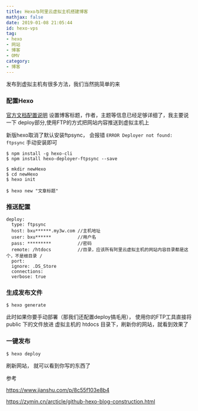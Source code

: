 ```yaml
---
title: Hexo与阿里云虚拟主机搭建博客
mathjax: false
date: 2019-01-08 21:05:44
id: hexo-vps
tag:
- hexo
- 网站
- 博客
- OMV
category:
- 博客
---
```


发布到虚拟主机有很多方法，我们当然挑简单的来

### 配置Hexo

[官方文档配置说明](https://link.jianshu.com?t=https://hexo.io/zh-cn/docs/configuration.html)
 设置博客标题，作者，主题等信息已经足够详细了，我主要说一下 deploy部分,使用FTP的方式把网站内容推送到虚拟主机上

新版hexo取消了默认安装ftpsync， 会报错 `ERROR Deployer not found: ftpsync` 手动安装即可

```
$ npm install -g hexo-cli  
$ npm install hexo-deployer-ftpsync --save

$ mkdir newHexo
$ cd newHexo
$ hexo init  

$ hexo new "文章标题"
```
<!---more--->
### 推送配置
```
deploy:
  type: ftpsync
  host: bxu******.my3w.com //主机地址
  user: bxu******          //用户名
  pass: *********          //密码
  remote: /htdocs          //目录，应该所有阿里云虚拟主机的网站内容目录都是这个，不是根目录 /
  port: 
  ignore: .DS_Store
  connections: 
  verbose: true 
```

### 生成发布文件

```
$ hexo generate
```

此时如果你要手动部署（那我们还配置deploy搞毛用）， 使用你的FTP工具直接将 public 下的文件放进 虚拟主机的 htdocs 目录下，刷新你的网站，就看到效果了

### 一键发布

```
$ hexo deploy
```

刷新网站， 就可以看到你写的东西了

 

 参考

https://www.jianshu.com/p/8c55f103e8b4

https://zymin.cn/arcticle/github-hexo-blog-construction.html

 

 
